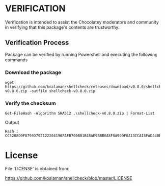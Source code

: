﻿# VERIFICATION

Verification is intended to assist the Chocolatey moderators and community
in verifying that this package's contents are trustworthy.

## Verification Process

Package can be verified by running Powershell and executing the following commands

### Download the package
```
wget https://github.com/koalaman/shellcheck/releases/download/v0.8.0/shellcheck-v0.8.0.zip -outfile shellcheck-v0.8.0.zip
```

### Verify the checksum
```
Get-FileHash -Algorithm SHA512 .\shellcheck-v0.8.0.zip | Format-List
```

Output
```
Hash : CC5208D9F8799D792122204196FAFB700801B4BAE9BBB0A8F8A999F0A13CCA1BFAD440B96A3746740D85DA55901E1D652592490BC196AFC8BC0EBD0AE20B9AA1
```

# License

File 'LICENSE' is obtained from:

  https://github.com/koalaman/shellcheck/blob/master/LICENSE

